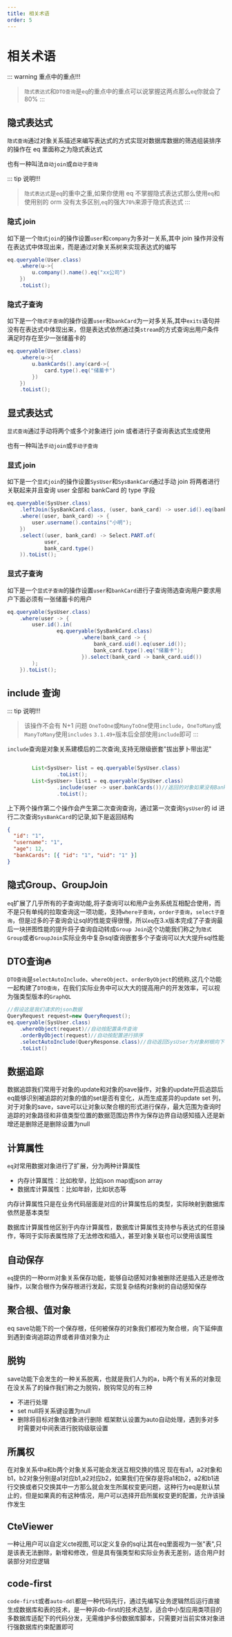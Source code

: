 ```yaml
---
title: 相关术语
order: 5
---
```


# 相关术语



::: warning 重点中的重点!!!
> `隐式表达式`和`DTO查询`是`eq`的重点中的重点可以说掌握这两点那么`eq`你就会了80%
:::


## 隐式表达式

`隐式查询`通过对象关系描述来编写表达式的方式实现对数据库数据的筛选组装排序的操作在 eq 里面称之为隐式表达式

也有一种叫法`自动join`或`自动子查询`

::: tip 说明!!!
> `隐式表达式`是`eq`的重中之重,如果你使用 eq 不掌握隐式表达式那么使用`eq`和使用别的 orm 没有太多区别,`eq`的强大`70%`来源于隐式表达式
:::

### 隐式 join

如下是一个`隐式join`的操作设置`user`和`company`为多对一关系,其中 join 操作并没有在表达式中体现出来，而是通过对象关系树来实现表达式的编写

```java
eq.queryable(User.class)
    .where(u->{
        u.company().name().eq("xx公司")
    })
    .toList();
```

### 隐式子查询

如下是一个`隐式子查询`的操作设置`user`和`bankCard`为一对多关系,其中`exits`语句并没有在表达式中体现出来，但是表达式依然通过类`stream`的方式查询出用户条件满足时存在至少一张储蓄卡的

```java
eq.queryable(User.class)
    .where(u->{
        u.bankCards().any(card->{
            card.type().eq("储蓄卡")
        })
    })
    .toList();
```

## 显式表达式

`显式查询`通过手动将两个或多个对象进行 join 或者进行子查询表达式生成使用

也有一种叫法`手动join`或`手动子查询`

### 显式 join

如下是一个`显式join`的操作设置`SysUser`和`SysBankCard`通过手动 join 将两者进行关联起来并且查询 user 全部和 bankCard 的 type 字段

```java
eq.queryable(SysUser.class)
    .leftJoin(SysBankCard.class, (user, bank_card) -> user.id().eq(bank_card.uid()))
    .where((user, bank_card) -> {
        user.username().contains("小明");
    })
    .select((user, bank_card) -> Select.PART.of(
            user,
            bank_card.type()
    )).toList();
```

### 显式子查询

如下是一个`显式子查询`的操作设置`user`和`bankCard`进行子查询筛选查询用户要求用户下面必须有一张储蓄卡的用户

```java
eq.queryable(SysUser.class)
    .where(user -> {
        user.id().in(
                eq.queryable(SysBankCard.class)
                        .where(bank_card -> {
                            bank_card.uid().eq(user.id());
                            bank_card.type().eq("储蓄卡");
                        }).select(bank_card -> bank_card.uid())
        );
    }).toList();
```

## include 查询

::: tip 说明!!!
> 该操作不会有 N+1 问题
> `OneToOne`或`ManyToOne`使用`include`，`OneToMany`或`ManyToMany`使用`includes`
> `3.1.49+`版本后全部使用`include`即可
:::

`include`查询是对象关系建模后的二次查询,支持无限级嵌套"拔出萝卜带出泥"
```java

        List<SysUser> list = eq.queryable(SysUser.class)
                .toList();
        List<SysUser> list1 = eq.queryable(SysUser.class)
                .include(user -> user.bankCards())//返回的对象如果没有BankCards那么集合情况为空集合，对象为null
                .toList();
```

上下两个操作第二个操作会产生第二次查询查询，通过第一次查询`SysUser`的 id 进行二次查询`SysBankCard`的记录,如下是返回结构

```json
{
  "id": "1",
  "username": "1",
  "age": 12,
  "bankCards": [{ "id": "1", "uid": "1" }]
}
```

## 隐式Group、GroupJoin
`eq`扩展了几乎所有的子查询功能,将子查询可以和用户业务系统互相配合使用，而不是只有单纯的拉取查询这一项功能，支持`where子查询`，`order子查询`，`select子查询`，但是过多的子查询会让sql的性能变得很慢，所以`eq`在3.x版本完成了子查询最后一块拼图性能的提升将子查询自动转成`Group Join`这个功能我们称之为`隐式Group`或者`GroupJoin`实际业务中复杂sql查询嵌套多个子查询可以大大提升sql性能

## DTO查询🔥
`DTO查询`是`selectAutoInclude`、`whereObject`、`orderByObject`的统称,这几个功能一起构建了`DTO查询`，在我们实际业务中可以大大的提高用户的开发效率，可以视为强类型版本的`GraphQL`

```java
//假设这是我们请求的json数据
QueryRequest request=new QueryRequest();
eq.queryable(SysUser.class)
    .whereObject(request)//自动按配置条件查询
    .orderByObject(request)//自动按配置进行排序
    .selectAutoInclude(QueryResponse.class)//自动返回SysUser为对象树根向下的任意结构化对象
    .toList()
```

## 数据追踪
数据追踪我们常用于对象的update和对象的save操作，对象的update开启追踪后eq能够识别被追踪的对象的值的set是否有变化，从而生成差异的update set 列，对于对象的save，save可以让对象以聚合根的形式进行保存，最大范围为查询时追踪的对象路径和非值类型位置的数据范围边界作为保存边界自动感知插入还是新增还是删除还是删除设置为null

## 计算属性
`eq`对常用数据对象进行了扩展，分为两种计算属性
- 内存计算属性：比如枚举，比如json map或json array
- 数据库计算属性：比如年龄，比如状态等

内存计算属性只是在业务代码层面是对应的计算属性后的类型，实际映射到数据库依然是基本类型

数据库计算属性他区别于内存计算属性，数据库计算属性支持参与表达式的任意操作，等同于实际表属性除了无法修改和插入，甚至对象关联也可以使用该属性

## 自动保存
`eq`提供的一种orm对象关系保存功能，能够自动感知对象被删除还是插入还是修改操作，以聚合根作为保存根进行发起，实现复杂结构对象树的自动感知保存

## 聚合根、值对象
eq save功能下的一个保存根，任何被保存的对象我们都视为聚合根，向下延伸直到遇到查询追踪边界或者非值对象为止

## 脱钩
save功能下会发生的一种关系脱离，也就是我们人为的a，b两个有关系的对象现在没关系了的操作我们称之为脱钩，脱钩常见的有三种
- 不进行处理
- set null将关系键设置为null
- 删除将目标对象值对象进行删除
框架默认设置为auto自动处理，遇到多对多时需要对中间表进行脱钩级联设置

## 所属权
在对象关系中a和b两个对象关系可能会发送互相交换的情况
现在有a1，a2对象和b1，b2对象分别是a1对应b1,a2对应b2，如果我们在保存是将a1和b2，a2和b1进行交换或者只交换其中一方那么就会发生所属权变更问题，这种行为eq是默认禁止的，但是如果真的有这种情况，用户可以选择开启所属权变更的配置，允许该操作发生

## CteViewer
一种让用户可以自定义cte视图,可以定义复杂的sql让其在eq里面视为一张"表",只是该表无法删除，新增和修改，但是具有强类型和实际业务表无差别，适合用户封装部分对应逻辑

## code-first
`code-first`或者`auto-ddl`都是一种代码先行，通过先编写业务逻辑然后运行直接生成数据库和表的技术，是一种非db-first的技术选型，适合中小型应用类项目的多数据库适配下的代码分发，无需维护多份数据库脚本，只需要对当前实体对象进行强数据库约束配置即可